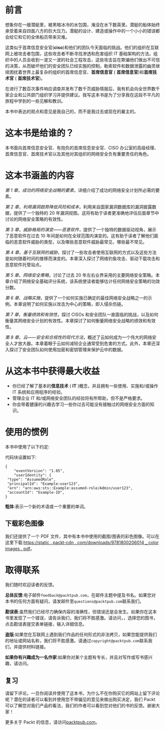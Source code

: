 # 前言

想象你在一艘潜艇里，被黑暗冰冷的水包围，淹没在水下数英里。潜艇的船体始终承受着来自四面八方的巨大压力。潜艇的设计、建造或操作中的一个小小的错误都会给它和它的全体船员带来灾难。

这类似于首席信息安全官(**ciso**)和他们的团队今天面临的挑战。他们的组织在互联网上被攻击者包围，这些攻击者不断寻找渗透和危害组织 IT 基础架构的方法。组织中的人员会收到一波又一波的社会工程攻击，这些攻击旨在欺骗他们做出不可信的决策，从而破坏他们的安全团队已经实施的控制。勒索软件和数据泄露的幽灵继续困扰着世界上最复杂的组织的首席信息官、**首席信息官** ( **首席信息官**)和**首席技术官** ( **首席技术官**)。

在进行了数百次事件响应调查并发布了数千页威胁情报后，我有机会向全世界数千家企业和公共部门组织学习并提供建议。我写这本书是为了分享我在这段不平凡的旅程中学到的一些见解和教训。

本书中表达的观点和意见是我自己的，而不是我过去或现在的雇主的。

# 这本书是给谁的？

本书面向首席信息安全官、有抱负的首席信息安全官、CISO 办公室的高级经理、首席信息官、首席技术官以及其他对其组织的网络安全负有重要责任的角色。

# 这本书涵盖的内容

*第 1 章*，*成功的网络安全战略的要素*，详细介绍了成功的网络安全计划所必需的要素。

*第 2 章*，*利用漏洞趋势降低风险和成本*，利用来自国家漏洞数据库的漏洞披露数据，提供了一个独特的 20 年漏洞视图。这将有助于读者更准确地评估后面章节中讨论的网络安全策略的有效性。

*第 3 章*，*威胁格局的演变——恶意软件*，提供了一个独特的数据驱动视角，展示了恶意软件在过去 10 年间是如何在全球范围内演变的。这有助于读者了解他们面临的恶意软件威胁的类型，以及哪些恶意软件威胁最常见，哪些最不常见。

*第 4 章*，*基于互联网的威胁*，探讨了一些攻击者使用互联网的方式以及这些方法是如何随着时间的推移而演变的。本章深入探讨了网络钓鱼攻击、驱动下载攻击和恶意软件托管站点。

*第 5 章*，*网络安全策略*，讨论了过去 20 年左右业界采用的主要网络安全策略。本章介绍了网络安全基础评分系统，该系统使读者能够估计任何网络安全策略的功效分数。

*第 6 章*、*战略实施*，提供了一个如何实施已确定的最佳网络安全战略之一的示例。本章说明了如何实施以攻击为中心的策略，即入侵杀伤链。

*第 7 章*，*衡量绩效和有效性*，探讨 CISOs 和安全团队一直面临的挑战，以及如何衡量其网络安全计划的有效性。本章探讨了如何衡量网络安全战略的绩效和有效性。

*第 8 章*，*云——安全和合规性的现代方法*，概述了云如何成为一个伟大的网络安全人才放大器。本章着眼于云如何减轻企业通常受到危害的方式。此外，本章还深入探讨了安全团队如何使用加密和密钥管理来保护云中的数据。

# 从这本书中获得最大收益

*   你已经了解了基本的**信息技术** ( **IT** )概念，并且拥有一些使用、实施和/或操作 IT 系统和应用程序的经验。
*   管理企业 IT 和/或网络安全团队的经验将有所帮助，但不是严格要求。
*   你会带着健康的兴趣去学习一些你过去可能没有接触过的网络安全方面的知识。

# 使用的惯例

本书中使用了以下约定:

代码块设置如下:

```
{
    "eventVersion": "1.05", 
    "userIdentity": { 
 "type": "AssumedRole", 
 "principalId": "Example:user123", 
 "arn": "arn:aws:sts::Example:assumed-role/Admin/user123", 
 "accountId": "Example-ID", 
} 
```

**粗体**:表示一个新的术语或一个重要的单词。

## 下载彩色图像

我们还提供了一个 PDF 文件，其中有本书中使用的截图/图表的彩色图像。可以在这里下载:[https://static . packt-cdn . com/downloads/9781800206014 _ color images . pdf]( https://static.packt-cdn.com/downloads/9781800206014_ColorImages.pdf)。

# 取得联系

我们随时欢迎读者的反馈。

**总体反馈**:电子邮件`feedback@packtpub.com`，在邮件主题中提及书名。如果您对本书的任何方面有疑问，请发邮件至`questions@packtpub.com`联系我们。

**勘误表**:虽然我们已经尽力确保内容的准确性，但错误还是会发生。如果你在这本书里发现了一个错误，请告诉我们，我们将不胜感激。请访问，[](http://www.packtpub.com/submit-errata)，选择您的图书，点击勘误表提交表单链接，输入详细信息。

**盗版**:如果您在互联网上遇到我们作品的任何形式的非法拷贝，如果您能提供我们的地址或网站名称，我们将不胜感激。请通过`copyright@packtpub.com`联系我们，并提供材料链接。

**如果你有兴趣成为一名作家**:如果你对某个主题有专长，并且对写作或写书感兴趣，请访问。

## 复习

请留下评论。一旦你阅读并使用了这本书，为什么不在你购买它的网站上留下评论呢？潜在的读者可以看到并使用您不带偏见的意见来做出购买决定，我们 Packt 可以了解您对我们产品的看法，我们的作者可以看到您对他们的书的反馈。谢谢大家！

更多关于 Packt 的信息，请访问[packtpub.com](http://packtpub.com)。